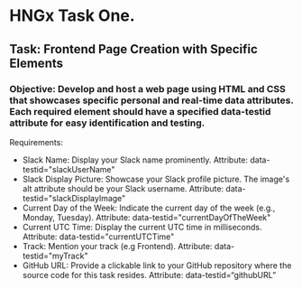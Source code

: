 # HNGx Task One.

## Task: Frontend Page Creation with Specific Elements

### Objective: Develop and host a web page using HTML and CSS that showcases specific personal and real-time data attributes. Each required element should have a specified data-testid attribute for easy identification and testing.

Requirements:
- Slack Name:
 Display your Slack name prominently.
 Attribute: data-testid="slackUserName"
- Slack Display Picture:
 Showcase your Slack profile picture.
 The image's alt attribute should be your Slack username.
 Attribute: data-testid="slackDisplayImage"
- Current Day of the Week:
 Indicate the current day of the week (e.g., Monday, Tuesday).
 Attribute: data-testid="currentDayOfTheWeek"
- Current UTC Time:
 Display the current UTC time in milliseconds.
 Attribute: data-testid="currentUTCTime"
- Track:
 Mention your track (e.g Frontend).
 Attribute: data-testid="myTrack"
- GitHub URL:
 Provide a clickable link to your GitHub repository where the source code for this task resides.
 Attribute: data-testid=“githubURL”
